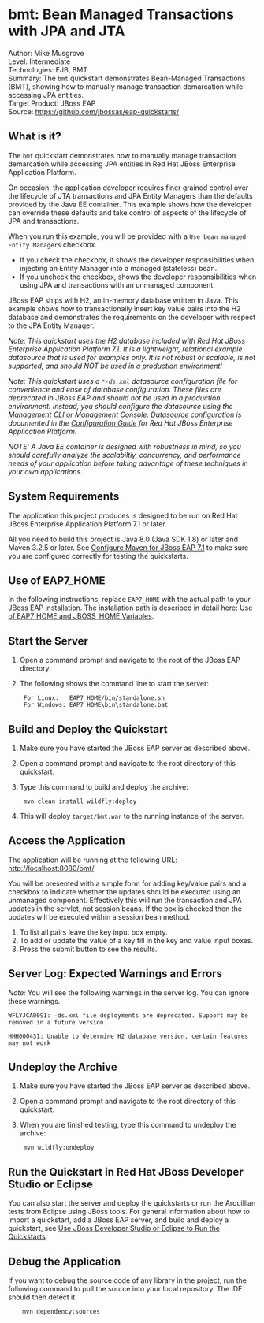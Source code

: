 # bmt: Bean Managed Transactions with JPA and JTA

Author: Mike Musgrove  
Level: Intermediate  
Technologies: EJB, BMT  
Summary: The `bmt` quickstart demonstrates Bean-Managed Transactions (BMT), showing how to manually manage transaction demarcation while accessing JPA entities.  
Target Product: JBoss EAP  
Source: <https://github.com/jbossas/eap-quickstarts/>  

## What is it?

The `bmt` quickstart demonstrates how to manually manage transaction demarcation while accessing JPA entities in Red Hat JBoss Enterprise Application Platform.

On occasion, the application developer requires finer grained control over the lifecycle of JTA transactions and JPA Entity Managers than the defaults provided by the Java EE container. This example shows how the developer can override these defaults and take control of aspects of the lifecycle of JPA and transactions.

When you run this example, you will be provided with a `Use bean managed Entity Managers` checkbox.
* If you check the checkbox, it shows the developer responsibilities when injecting an Entity Manager into a managed (stateless) bean.
* If you uncheck the checkbox, shows the developer responsibilities when using JPA and transactions with an unmanaged component.

JBoss EAP ships with H2, an in-memory database written in Java. This example shows how to transactionally insert key value pairs into the H2 database and demonstrates the requirements on the developer with respect to the JPA Entity Manager.

_Note: This quickstart uses the H2 database included with Red Hat JBoss Enterprise Application Platform 7.1. It is a lightweight, relational example datasource that is used for examples only. It is not robust or scalable, is not supported, and should NOT be used in a production environment!_

_Note: This quickstart uses a `*-ds.xml` datasource configuration file for convenience and ease of database configuration. These files are deprecated in JBoss EAP and should not be used in a production environment. Instead, you should configure the datasource using the Management CLI or Management Console. Datasource configuration is documented in the [Configuration Guide](https://access.redhat.com/documentation/en/red-hat-jboss-enterprise-application-platform/) for Red Hat JBoss Enterprise Application Platform._

_NOTE: A Java EE container is designed with robustness in mind, so you should carefully analyze the scalabiltiy, concurrency, and performance needs of your application before taking advantage of these techniques in your own applications._


## System Requirements

The application this project produces is designed to be run on Red Hat JBoss Enterprise Application Platform 7.1 or later.

All you need to build this project is Java 8.0 (Java SDK 1.8) or later and Maven 3.2.5 or later. See [Configure Maven for JBoss EAP 7.1](https://github.com/jboss-developer/jboss-developer-shared-resources/blob/master/guides/CONFIGURE_MAVEN_JBOSS_EAP7.md#configure-maven-to-build-and-deploy-the-quickstarts) to make sure you are configured correctly for testing the quickstarts.


## Use of EAP7_HOME

In the following instructions, replace `EAP7_HOME` with the actual path to your JBoss EAP installation. The installation path is described in detail here: [Use of EAP7_HOME and JBOSS_HOME Variables](https://github.com/jboss-developer/jboss-developer-shared-resources/blob/master/guides/USE_OF_EAP7_HOME.md#use-of-eap_home-and-jboss_home-variables).


## Start the Server

1. Open a command prompt and navigate to the root of the JBoss EAP directory.
2. The following shows the command line to start the server:

        For Linux:   EAP7_HOME/bin/standalone.sh
        For Windows: EAP7_HOME\bin\standalone.bat


## Build and Deploy the Quickstart

1. Make sure you have started the JBoss EAP server as described above.
2. Open a command prompt and navigate to the root directory of this quickstart.
3. Type this command to build and deploy the archive:

        mvn clean install wildfly:deploy

4. This will deploy `target/bmt.war` to the running instance of the server.


## Access the Application

The application will be running at the following URL: <http://localhost:8080/bmt/>.

You will be presented with a simple form for adding key/value pairs and a checkbox to indicate whether the updates should be executed using an unmanaged component. Effectively this will run the transaction and JPA updates in the servlet, not session beans. If the box is checked then the updates will be executed within a session bean method.

1. To list all pairs leave the key input box empty.
2. To add or update the value of a key fill in the key and value input boxes.
3. Press the submit button to see the results.

## Server Log: Expected Warnings and Errors

_Note:_ You will see the following warnings in the server log. You can ignore these warnings.

    WFLYJCA0091: -ds.xml file deployments are deprecated. Support may be removed in a future version.

    HHH000431: Unable to determine H2 database version, certain features may not work


## Undeploy the Archive

1. Make sure you have started the JBoss EAP server as described above.
2. Open a command prompt and navigate to the root directory of this quickstart.
3. When you are finished testing, type this command to undeploy the archive:

        mvn wildfly:undeploy


## Run the Quickstart in Red Hat JBoss Developer Studio or Eclipse

You can also start the server and deploy the quickstarts or run the Arquillian tests from Eclipse using JBoss tools. For general information about how to import a quickstart, add a JBoss EAP server, and build and deploy a quickstart, see [Use JBoss Developer Studio or Eclipse to Run the Quickstarts](https://github.com/jboss-developer/jboss-developer-shared-resources/blob/master/guides/USE_JBDS.md#use-jboss-developer-studio-or-eclipse-to-run-the-quickstarts).


## Debug the Application

If you want to debug the source code of any library in the project, run the following command to pull the source into your local repository. The IDE should then detect it.

        mvn dependency:sources
